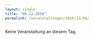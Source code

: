 ```yaml
---
layout: single
title: "08.12.2016"
permalink: /veranstaltungen/2016/12/08/
---
```


Keine Veranstaltung an diesem Tag.
